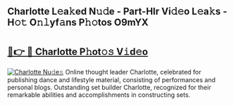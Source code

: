 ## Charlotte L𝚎a𝚔ed N𝚞𝚍e - Part-HIr Vi𝚍𝚎o L𝚎a𝚔s - H𝚘𝚝 O𝚗𝚕yf𝚊ns P𝚑𝚘tos O9mYX

# <h2><a href="http://kf5kb8x.oniu.top/?m=Charlotte">🔗👉 🔴 Charlotte P𝚑ot𝚘𝚜 V𝚒d𝚎o</a></h2>

[![Charlotte Nu𝚍e𝚜](https://i.imgur.com/0qMVB7G.gif)](http://kf5kb8x.oniu.top/?m=Charlotte)
Online thought leader Charlotte, celebrated for publishing dance and lifestyle material, consisting of performances and personal blogs. Outstanding set builder Charlotte, recognized for their remarkable abilities and accomplishments in constructing sets.  
